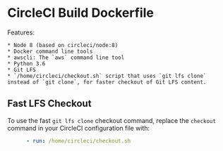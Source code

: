 CircleCI Build Dockerfile
=========================

Features:

    * Node 8 (based on circleci/node:8)
    * Docker command line tools
    * awscli: The `aws` command line tool
    * Python 3.6
    * Git LFS
    * `/home/circleci/checkout.sh` script that uses `git lfs clone` instead of `git clone`, for faster checkout of Git LFS content.

Fast LFS Checkout
-----------------
To use the fast `git lfs clone` checkout command, replace the `checkout` command in your CircleCI configuration file with:

```yaml
      - run: /home/circleci/checkout.sh
```
